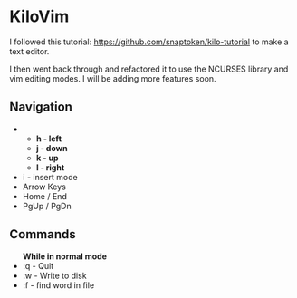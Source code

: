 # KiloVim
I followed this tutorial: https://github.com/snaptoken/kilo-tutorial to make a text editor. 

I then went back through and refactored it to use the NCURSES library and vim editing modes. I will be adding more features soon.

## Navigation
<ul>
    <li>
        <ul>
            <b><li>h - left</li>
            <li>j - down</li>
            <li>k - up</li>
            <li>l - right</li></b>
        </ul>
    </li>
    <li>i - insert mode</li>
    <li>Arrow Keys</li>
    <li>Home / End</li>
    <li>PgUp / PgDn</li>
</ul>

## Commands

<ul>
    <span><b>While in normal mode</b></span>
    <li>:q - Quit</li>
    <li>:w - Write to disk</li>
    <li>:f - find word in file</li>
</ul>

